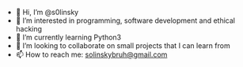 - 👋 Hi, I’m @s0linsky
- 👀 I’m interested in programming, software development and ethical hacking
- 🌱 I’m currently learning Python3
- 💞️ I’m looking to collaborate on small projects that I can learn from
- 📫 How to reach me: solinskybruh@gmail.com

<!---
s0linsky/s0linsky is a ✨ special ✨ repository because its `README.md` (this file) appears on your GitHub profile.
You can click the Preview link to take a look at your changes.
--->
